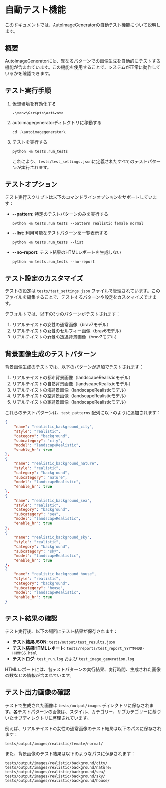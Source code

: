 # 自動テスト機能

このドキュメントでは、AutoImageGeneratorの自動テスト機能について説明します。

## 概要

AutoImageGeneratorには、異なるパターンでの画像生成を自動的にテストする機能が含まれています。この機能を使用することで、システムが正常に動作しているかを確認できます。

## テスト実行手順

1. 仮想環境を有効化する
   ```
   .\venv\Scripts\activate
   ```

2. autoimagegeneratorディレクトリに移動する
   ```
   cd .\autoimagegenerator\
   ```

3. テストを実行する
   ```
   python -m tests.run_tests
   ```

   これにより、`tests/test_settings.json`に定義されたすべてのテストパターンが実行されます。

## テストオプション

テスト実行スクリプトは以下のコマンドラインオプションをサポートしています：

- **--pattern**: 特定のテストパターンのみを実行する
  ```
  python -m tests.run_tests --pattern realistic_female_normal
  ```

- **--list**: 利用可能なテストパターンを一覧表示する
  ```
  python -m tests.run_tests --list
  ```

- **--no-report**: テスト結果のHTMLレポートを生成しない
  ```
  python -m tests.run_tests --no-report
  ```

## テスト設定のカスタマイズ

テストの設定は `tests/test_settings.json` ファイルで管理されています。このファイルを編集することで、テストするパターンや設定をカスタマイズできます。

デフォルトでは、以下の3つのパターンがテストされます：
1. リアルテイストの女性の通常画像（brav7モデル）
2. リアルテイストの女性のセルフィー画像（brav6モデル）
3. リアルテイストの女性の透過背景画像（brav7モデル）

## 背景画像生成のテストパターン

背景画像生成のテストでは、以下のパターンが追加でテストされます：

1. リアルテイストの都市背景画像（landscapeRealisticモデル）
2. リアルテイストの自然背景画像（landscapeRealisticモデル）
3. リアルテイストの海背景画像（landscapeRealisticモデル）
4. リアルテイストの空背景画像（landscapeRealisticモデル）
5. リアルテイストの家背景画像（landscapeRealisticモデル）

これらのテストパターンは、`test_patterns` 配列に以下のように追加されます：

```json
{
    "name": "realistic_background_city",
    "style": "realistic",
    "category": "background",
    "subcategory": "city",
    "model": "landscapeRealistic",
    "enable_hr": true
},
{
    "name": "realistic_background_nature",
    "style": "realistic",
    "category": "background",
    "subcategory": "nature",
    "model": "landscapeRealistic",
    "enable_hr": true
},
{
    "name": "realistic_background_sea",
    "style": "realistic",
    "category": "background",
    "subcategory": "sea",
    "model": "landscapeRealistic",
    "enable_hr": true
},
{
    "name": "realistic_background_sky",
    "style": "realistic",
    "category": "background",
    "subcategory": "sky",
    "model": "landscapeRealistic",
    "enable_hr": true
},
{
    "name": "realistic_background_house",
    "style": "realistic",
    "category": "background",
    "subcategory": "house",
    "model": "landscapeRealistic",
    "enable_hr": true
}
```

## テスト結果の確認

テスト実行後、以下の場所にテスト結果が保存されます：

- **テスト結果JSON**: `tests/output/test_results.json`
- **テスト結果HTMLレポート**: `tests/reports/test_report_YYYYMMDD-HHMMSS.html`
- **テストログ**: `test_run.log` および `test_image_generation.log`

HTMLレポートには、各テストパターンの実行結果、実行時間、生成された画像の数などの情報が含まれています。

## テスト出力画像の確認

テストで生成された画像は `tests/output/images` ディレクトリに保存されます。各テストパターンの画像は、スタイル、カテゴリー、サブカテゴリーに基づいたサブディレクトリに整理されています。

例えば、リアルテイストの女性の通常画像のテスト結果は以下のパスに保存されます：
```
tests/output/images/realistic/female/normal/
```

また、背景画像のテスト結果は以下のようなパスに保存されます：
```
tests/output/images/realistic/background/city/
tests/output/images/realistic/background/nature/
tests/output/images/realistic/background/sea/
tests/output/images/realistic/background/sky/
tests/output/images/realistic/background/house/
```